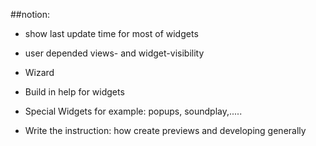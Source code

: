  	
##notion:

* show last update time for most of widgets

* user depended views- and widget-visibility

* Wizard

* Build in help for widgets

* Special Widgets
   for example: popups, soundplay,.....
   
* Write the instruction: how create previews and developing generally
